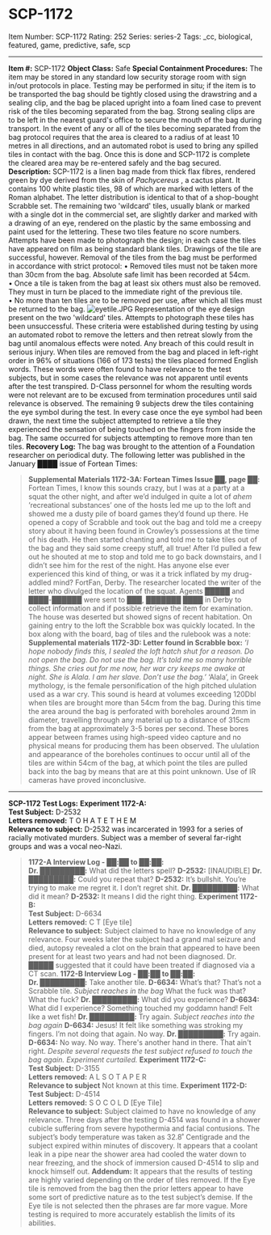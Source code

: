 # SCP-1172
Item Number: SCP-1172
Rating: 252
Series: series-2
Tags: _cc, biological, featured, game, predictive, safe, scp

---

**Item #:** SCP-1172
**Object Class:** Safe
**Special Containment Procedures:** The item may be stored in any standard low security storage room with sign in/out protocols in place. Testing may be performed in situ; if the item is to be transported the bag should be tightly closed using the drawstring and a sealing clip, and the bag be placed upright into a foam lined case to prevent risk of the tiles becoming separated from the bag. Strong sealing clips are to be left in the nearest guard's office to secure the mouth of the bag during transport.
In the event of any or all of the tiles becoming separated from the bag protocol requires that the area is cleared to a radius of at least 10 metres in all directions, and an automated robot is used to bring any spilled tiles in contact with the bag. Once this is done and SCP-1172 is complete the cleared area may be re-entered safely and the bag secured.
**Description:** SCP-1172 is a linen bag made from thick flax fibres, rendered green by dye derived from the skin of _Pachycereus_ , a cactus plant. It contains 100 white plastic tiles, 98 of which are marked with letters of the Roman alphabet. The letter distribution is identical to that of a shop-bought Scrabble set. The remaining two 'wildcard' tiles, usually blank or marked with a single dot in the commercial set, are slightly darker and marked with a drawing of an eye, rendered on the plastic by the same embossing and paint used for the lettering. These two tiles feature no score numbers. Attempts have been made to photograph the design; in each case the tiles have appeared on film as being standard blank tiles. Drawings of the tile are successful, however.
Removal of the tiles from the bag must be performed in accordance with strict protocol:
• Removed tiles must not be taken more than 30cm from the bag. Absolute safe limit has been recorded at 54cm.  
• Once a tile is taken from the bag at least six others must also be removed. They must in turn be placed to the immediate right of the previous tile.  
• No more than ten tiles are to be removed per use, after which all tiles must be returned to the bag.
![eyetile.JPG](https://scp-wiki.wdfiles.com/local--files/scp-1172/eyetile.JPG)
Representation of the eye design present on the two 'wildcard' tiles. Attempts to photograph these tiles has been unsuccessful.
These criteria were established during testing by using an automated robot to remove the letters and then retreat slowly from the bag until anomalous effects were noted. Any breach of this could result in serious injury.
When tiles are removed from the bag and placed in left-right order in 96% of situations (166 of 173 tests) the tiles placed formed English words. These words were often found to have relevance to the test subjects, but in some cases the relevance was not apparent until events after the test transpired. D-Class personnel for whom the resulting words were not relevant are to be excused from termination procedures until said relevance is observed.
The remaining 9 subjects drew the tiles containing the eye symbol during the test. In every case once the eye symbol had been drawn, the next time the subject attempted to retrieve a tile they experienced the sensation of being touched on the fingers from inside the bag. The same occurred for subjects attempting to remove more than ten tiles.
**Recovery Log:** The bag was brought to the attention of a Foundation researcher on periodical duty. The following letter was published in the January ████ issue of Fortean Times:
> **Supplemental Materials 1172-3A: Fortean Times Issue ██, page ██:**
> Fortean Times,
> I know this sounds crazy, but I was at a party at a squat the other night, and after we’d indulged in quite a lot of *ahem* ’recreational substances’ one of the hosts led me up to the loft and showed me a dusty pile of board games they’d found up there. He opened a copy of Scrabble and took out the bag and told me a creepy story about it having been found in Crowley’s possessions at the time of his death. He then started chanting and told me to take tiles out of the bag and they said some creepy stuff, all true! After I’d pulled a few out he shouted at me to stop and told me to go back downstairs, and I didn’t see him for the rest of the night. Has anyone else ever experienced this kind of thing, or was it a trick inflated by my drug-addled mind?
> FortFan, Derby.
The researcher located the writer of the letter who divulged the location of the squat. Agents █████ and ████-██████ were sent to ███, ███████ ████ in Derby to collect information and if possible retrieve the item for examination. The house was deserted but showed signs of recent habitation. On gaining entry to the loft the Scrabble box was quickly located. In the box along with the board, bag of tiles and the rulebook was a note:
> **Supplemental materials 1172-3D: Letter found in Scrabble box:**
> _’I hope nobody finds this, I sealed the loft hatch shut for a reason. Do not open the bag. Do not use the bag. It’s told me so many horrible things. She cries out for me now, her war cry keeps me awake at night. She is Alala. I am her slave. Don’t use the bag.’_
‘Alala’, in Greek mythology, is the female personification of the high pitched ululation used as a war cry. This sound is heard at volumes exceeding 120Dbl when tiles are brought more than 54cm from the bag. During this time the area around the bag is perforated with boreholes around 2mm in diameter, travelling through any material up to a distance of 315cm from the bag at approximately 3-5 bores per second. These bores appear between frames using high-speed video capture and no physical means for producing them has been observed. The ululation and appearance of the boreholes continues to occur until all of the tiles are within 54cm of the bag, at which point the tiles are pulled back into the bag by means that are at this point unknown. Use of IR cameras have proved inconclusive.
* * *
**SCP-1172 Test Logs:**
**Experiment 1172-A:**  
**Test Subject:** D-2532  
**Letters removed:** T O H A T E T H E M  
**Relevance to subject:** D-2532 was incarcerated in 1993 for a series of racially motivated murders. Subject was a member of several far-right groups and was a vocal neo-Nazi.
> **1172-A Interview Log - ██:██ to ██:██:**  
>  **Dr. █████████:** What did the letters spell?
> **D-2532:** [INAUDIBLE]
> **Dr. █████████:** Could you repeat that?
> **D-2532:** It’s bullshit. You’re trying to make me regret it. I don’t regret shit.
> **Dr. █████████:** What did it mean?
> **D-2532:** It means I did the right thing.
**Experiment 1172-B:**  
**Test Subject:** D-6634  
**Letters removed:** C T [Eye tile]  
**Relevance to subject:** Subject claimed to have no knowledge of any relevance. Four weeks later the subject had a grand mal seizure and died, autopsy revealed a clot on the brain that appeared to have been present for at least two years and had not been diagnosed. Dr. █████ suggested that it could have been treated if diagnosed via a CT scan.
> **1172-B Interview Log - ██:██ to ██:██:**  
>  **Dr. █████████:** Take another tile.
> **D-6634:** What’s that? That’s not a Scrabble tile. *Subject reaches in the bag* What the fuck was that? What the fuck?
> **Dr. █████████:** What did you experience?
> **D-6634:** What did I experience? Something touched my goddamn hand! Felt like a wet fish!
> **Dr. █████████:** Try again. *Subject reaches into the bag again*
> **D-6634:** Jesus! It felt like something was stroking my fingers. I’m not doing that again. No way.
> **Dr. █████████:** Try again.
> **D-6634:** No way. No way. There's another hand in there. That ain't right.
> *Despite several requests the test subject refused to touch the bag again. Experiment curtailed.*
**Experiment 1172-C:**  
**Test Subject:** D-3155  
**Letters removed:** A L S O T A P E R  
**Relevance to subject** Not known at this time.
**Experiment 1172-D:**  
**Test Subject:** D-4514  
**Letters removed:** S O C O L D [Eye Tile]  
**Relevance to subject:** Subject claimed to have no knowledge of any relevance. Three days after the testing D-4514 was found in a shower cubicle suffering from severe hypothermia and facial contusions. The subject’s body temperature was taken as 32.8˚ Centigrade and the subject expired within minutes of discovery. It appears that a coolant leak in a pipe near the shower area had cooled the water down to near freezing, and the shock of immersion caused D-4514 to slip and knock himself out.
**Addendum:** It appears that the results of testing are highly varied depending on the order of tiles removed. If the Eye tile is removed from the bag then the prior letters appear to have some sort of predictive nature as to the test subject’s demise. If the Eye tile is not selected then the phrases are far more vague. More testing is required to more accurately establish the limits of its abilities.